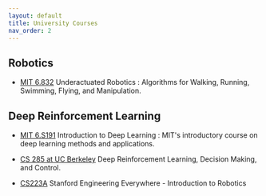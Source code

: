```yaml
---
layout: default
title: University Courses
nav_order: 2
---
```


## Robotics
* [MIT 6.832](http://underactuated.mit.edu/underactuated.html) Underactuated Robotics : Algorithms for Walking, Running, Swimming, Flying, and Manipulation. 


## Deep Reinforcement Learning

* [MIT 6.S191](http://introtodeeplearning.com/2019/) Introduction to Deep Learning : MIT's introductory course on deep learning methods and applications. 

* [CS 285 at UC Berkeley](http://rail.eecs.berkeley.edu/deeprlcourse/) Deep Reinforcement Learning, Decision Making, and Control.

* [CS223A](https://see.stanford.edu/Course/CS223A) Stanford Engineering Everywhere - Introduction to Robotics
